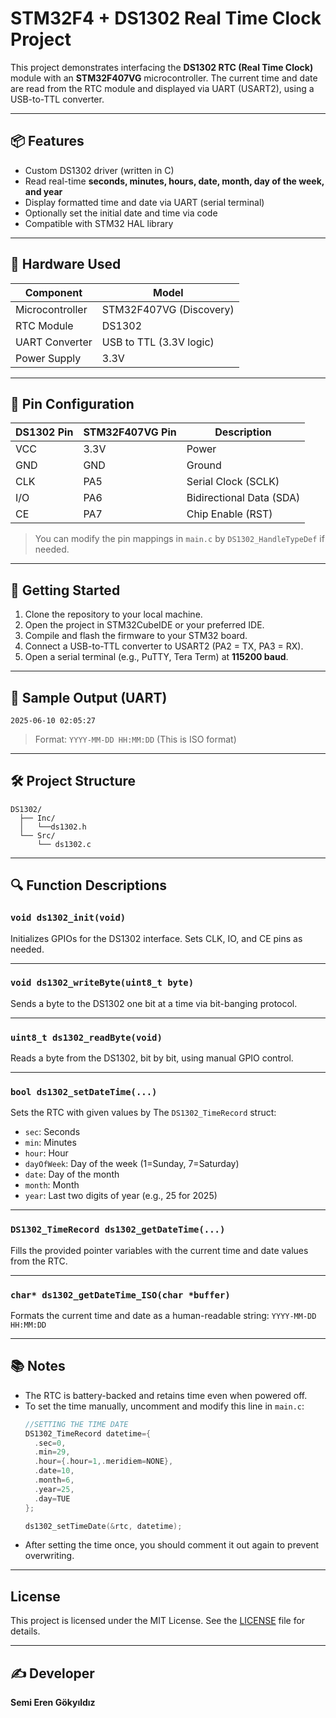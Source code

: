 
# STM32F4 + DS1302 Real Time Clock Project

This project demonstrates interfacing the **DS1302 RTC (Real Time Clock)** module with an **STM32F407VG** microcontroller. The current time and date are read from the RTC module and displayed via UART (USART2), using a USB-to-TTL converter.

---

## 📦 Features

- Custom DS1302 driver (written in C)
- Read real-time **seconds, minutes, hours, date, month, day of the week, and year**
- Display formatted time and date via UART (serial terminal)
- Optionally set the initial date and time via code
- Compatible with STM32 HAL library

---

## 🔧 Hardware Used

| Component        | Model                   |
|------------------|-------------------------|
| Microcontroller  | STM32F407VG (Discovery) |
| RTC Module       | DS1302                  |
| UART Converter   | USB to TTL (3.3V logic) |
| Power Supply     | 3.3V                    |           

---

## 🧩 Pin Configuration

| DS1302 Pin | STM32F407VG Pin | Description              |
|------------|-----------------|--------------------------|
| VCC        | 3.3V            | Power                    |
| GND        | GND             | Ground                   |
| CLK        | PA5             | Serial Clock (SCLK)      |
| I/O        | PA6             | Bidirectional Data (SDA) |
| CE         | PA7             | Chip Enable (RST)        |

> You can modify the pin mappings in `main.c` by `DS1302_HandleTypeDef` if needed.

---

## 🚀 Getting Started

1. Clone the repository to your local machine.
2. Open the project in STM32CubeIDE or your preferred IDE.
3. Compile and flash the firmware to your STM32 board.
4. Connect a USB-to-TTL converter to USART2 (PA2 = TX, PA3 = RX).
5. Open a serial terminal (e.g., PuTTY, Tera Term) at **115200 baud**.

---

## 🧪 Sample Output (UART)

```
2025-06-10 02:05:27
```

> Format: `YYYY-MM-DD HH:MM:DD` (This is ISO format)

---

## 🛠️ Project Structure

```
DS1302/
  ├── Inc/
  │   └──ds1302.h
  └── Src/
      └── ds1302.c
```

---

## 🔍 Function Descriptions

### `void ds1302_init(void)`
Initializes GPIOs for the DS1302 interface. Sets CLK, IO, and CE pins as needed.

---

### `void ds1302_writeByte(uint8_t byte)`
Sends a byte to the DS1302 one bit at a time via bit-banging protocol.

---

### `uint8_t ds1302_readByte(void)`
Reads a byte from the DS1302, bit by bit, using manual GPIO control.

---

### `bool ds1302_setDateTime(...)`
Sets the RTC with given values by The `DS1302_TimeRecord` struct:
- `sec`: Seconds
- `min`: Minutes
- `hour`: Hour
- `dayOfWeek`: Day of the week (1=Sunday, 7=Saturday)
- `date`: Day of the month
- `month`: Month
- `year`: Last two digits of year (e.g., 25 for 2025)

---

### `DS1302_TimeRecord ds1302_getDateTime(...)`
Fills the provided pointer variables with the current time and date values from the RTC.

---

### `char* ds1302_getDateTime_ISO(char *buffer)`
Formats the current time and date as a human-readable string:
`YYYY-MM-DD HH:MM:DD`

---

## 📚 Notes

- The RTC is battery-backed and retains time even when powered off.
- To set the time manually, uncomment and modify this line in `main.c`:
  ```c
  //SETTING THE TIME DATE
  DS1302_TimeRecord datetime={
    .sec=0,
    .min=29,
    .hour={.hour=1,.meridiem=NONE},
    .date=10,
    .month=6,
    .year=25,
    .day=TUE
  };
  
  ds1302_setTimeDate(&rtc, datetime);
  ```
- After setting the time once, you should comment it out again to prevent overwriting.

---

## License

This project is licensed under the MIT License. See the [LICENSE](LICENSE) file for details.
<hr>

## ✍️ Developer

**Semi Eren Gökyıldız**
